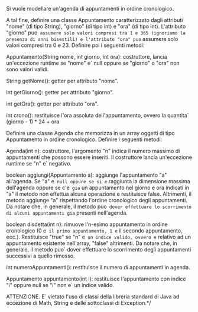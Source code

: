 Si vuole modellare un'agenda di appuntamenti in ordine cronologico.

A tal fine, definire una classe Appuntamento caratterizzato dagli
attributi "nome" (di tipo String), "giorno" (di tipo int) e "ora"
(di tipo int). L'attributo "giorno" puo` assumere solo valori
compresi tra 1 e 365 (ignoriamo la presenza di anni bisestili) e
l'attributo "ora" puo` assumere solo valori compresi tra 0 e
23. Definire poi i seguenti metodi:

Appuntamento(String nome, int giorno, int ora): costruttore, lancia
un'eccezione runtime se "nome" e` null oppure se "giorno" o "ora"
non sono valori validi.

String getNome(): getter per attributo "nome".

int getGiorno(): getter per attributo "giorno".

int getOra(): getter per attributo "ora".

int crono(): restituisce l'ora assoluta dell'appuntamento, ovvero la
quantita` (giorno - 1) * 24 + ora

Definire una classe Agenda che memorizza in un array oggetti di tipo
Appuntamento in ordine cronologico. Definire i seguenti metodi:

Agenda(int n): costruttore, l'argomento "n" indica il numero massimo
di appuntamenti che possono essere inseriti. Il costruttore lancia
un'eccezione runtime se "n" e` negativo.

boolean aggiungi(Appuntamento a): aggiunge l'appuntamento "a"
all'agenda. Se "a" e` null oppure se si e` raggiunta la dimensione
massima dell'agenda oppure se c'e` gia` un appuntamento nel giorno e
ora indicati in "a" il metodo non effettua alcuna operazione e
restituisce false. Altrimenti, il metodo aggiunge "a" rispettando
l'ordine cronologico degli appuntamenti. Da notare che, in generale,
il metodo puo` dover effettuare lo scorrimento di alcuni
appuntamenti gia` presenti nell'agenda.

boolean disdetta(int n): rimuove l'n-esimo appuntamento in ordine
cronologico (0 e` il primo appuntamento, 1 e` il secondo
appuntamento, ecc.). Restituisce "true" se "n" e` un indice valido,
ovvero e` relativo ad un appuntamento esistente nell'array, "false"
altrimenti.  Da notare che, in generale, il metodo puo` dover
effettuare lo scorrimento degli appuntamenti successivi a quello
rimosso.

int numeroAppuntamenti(): restituisce il numero di appuntamenti in
agenda.

Appuntamento appuntamento(int i): restituisce l'appuntamento con
indice "i" oppure null se "i" non e` un indice valido.

ATTENZIONE. E` vietato l'uso di classi della libreria standard di
Java ad eccezione di Math, String e delle sottoclassi di Exception.*/
